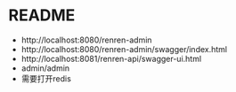 # README

- http://localhost:8080/renren-admin
- http://localhost:8080/renren-admin/swagger/index.html
- http://localhost:8081/renren-api/swagger-ui.html
- admin/admin
- 需要打开redis
